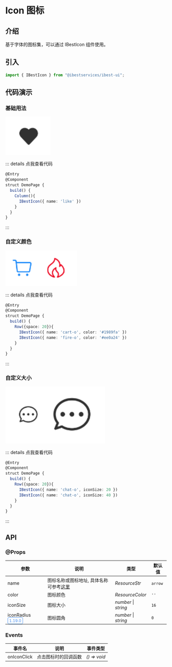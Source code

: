 # Icon 图标

## 介绍

基于字体的图标集，可以通过 IBestIcon 组件使用。
 
## 引入

```ts
import { IBestIcon } from "@ibestservices/ibest-ui";
```

## 代码演示

### 基础用法

![基础用法](./images/base.png)

::: details 点我查看代码
```ts
@Entry
@Component
struct DemoPage {
  build() {
    Column(){
      IBestIcon({ name: 'like' })
    }
  }
}
```
:::

### 自定义颜色

![自定义颜色](./images/color.png)

::: details 点我查看代码
```ts
@Entry
@Component
struct DemoPage {
  build() {
    Row({space: 20}){
      IBestIcon({ name: 'cart-o', color: '#1989fa' })
      IBestIcon({ name: 'fire-o', color: '#ee0a24' })
    }
  }
}
```
:::

### 自定义大小

![自定义大小](./images/size.png)

::: details 点我查看代码
```ts
@Entry
@Component
struct DemoPage {
  build() {
    Row({space: 20}){
      IBestIcon({ name: 'chat-o', iconSize: 20 })
      IBestIcon({ name: 'chat-o', iconSize: 40 })
    }
  }
}
```
:::


## API

### @Props

| 参数         | 说明                                 | 类型      | 默认值     |
| ------------| -------------------------------------| ---------| ---------- |
| name        | 图标名称或图标地址, 具体名称可参考<a href="https://vant-ui.github.io/vant/#/zh-CN/icon#jie-shao" target="__blank">这里</a>   | _ResourceStr_  | `arrow` |
| color       | 图标颜色                              | _ResourceColor_ |  `''`  |
| iconSize    | 图标大小                              | _number_ \| _string_ | `16` |
| iconRadius <span style="font-size: 12px; padding:2px 4px;color:#3D8AF2;border-radius:4px;border: 1px solid #3D8AF2">1.19.0</span>| 图标圆角                              | _number_ \| _string_ | `0` |

### Events

| 事件名       | 说明                     | 事件类型                         |
| ----------  | -------------------------| -------------------------------- |
| onIconClick | 点击图标时的回调函数        | _() => void_ | - |